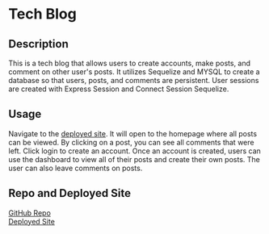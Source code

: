 # Tech Blog

## Description
This is a tech blog that allows users to create accounts, make posts, and comment on other user's posts. It utilizes Sequelize and MYSQL to create a database so that users, posts, and comments are persistent. User sessions are created with Express Session and Connect Session Sequelize.

## Usage
Navigate to the [deployed site](https://boiling-badlands-68039.herokuapp.com/). It will open to the homepage where all posts can be viewed. By clicking on a post, you can see all comments that were left. Click login to create an account. Once an account is created, users can use the dashboard to view all of their posts and create their own posts. The user can also leave comments on posts.

## Repo and Deployed Site
[GitHub Repo]()  
[Deployed Site](https://boiling-badlands-68039.herokuapp.com/)